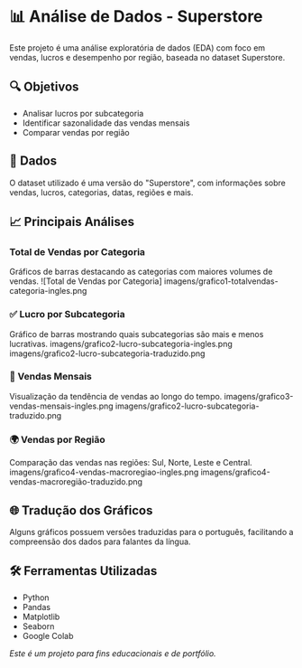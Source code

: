# 📊 Análise de Dados - Superstore

Este projeto é uma análise exploratória de dados (EDA) com foco em vendas, lucros e desempenho por região, baseada no dataset Superstore.

## 🔍 Objetivos

- Analisar lucros por subcategoria
- Identificar sazonalidade das vendas mensais
- Comparar vendas por região

## 📁 Dados

O dataset utilizado é uma versão do "Superstore", com informações sobre vendas, lucros, categorias, datas, regiões e mais.

## 📈 Principais Análises

### Total de Vendas por Categoria 
Gráficos de barras destacando as categorias com maiores volumes de vendas.
![Total de Vendas por Categoria] imagens/grafico1-totalvendas-categoria-ingles.png

### ✅ Lucro por Subcategoria
Gráfico de barras mostrando quais subcategorias são mais e menos lucrativas.
imagens/grafico2-lucro-subcategoria-ingles.png
imagens/grafico2-lucro-subcategoria-traduzido.png

### 📅 Vendas Mensais
Visualização da tendência de vendas ao longo do tempo.
imagens/grafico3-vendas-mensais-ingles.png
imagens/grafico2-lucro-subcategoria-traduzido.png

### 🌍 Vendas por Região
Comparação das vendas nas regiões: Sul, Norte, Leste e Central.
imagens/grafico4-vendas-macroregiao-ingles.png
imagens/grafico4-vendas-macroregião-traduzido.png

## 🌐 Tradução dos Gráficos

Alguns gráficos possuem versões traduzidas para o português, facilitando a compreensão dos dados para falantes da língua.

## 🛠️ Ferramentas Utilizadas

- Python
- Pandas
- Matplotlib
- Seaborn
- Google Colab


*Este é um projeto para fins educacionais e de portfólio.*

